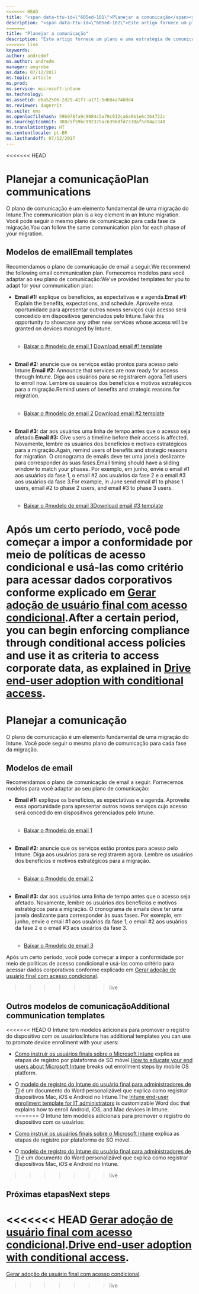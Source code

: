 ```yaml
---
<<<<<<< HEAD
title: "<span data-ttu-id=\"605ed-101\">Planejar a comunicação</span><span class=\"sxs-lookup\"><span data-stu-id=\"605ed-101\">Plan communications</span></span>"
description: "<span data-ttu-id=\"605ed-102\">Este artigo fornece um plano e uma estratégia de comunicação de migração.</span><span class=\"sxs-lookup\"><span data-stu-id=\"605ed-102\">This article provides a migration communication plan and strategy.</span></span>"
=======
title: "Planejar a comunicação"
description: "Este artigo fornece um plano e uma estratégia de comunicação de migração."
>>>>>>> live
keywords: 
author: andredm7
ms.author: andredm
manager: angrobe
ms.date: 07/12/2017
ms.topic: article
ms.prod: 
ms.service: microsoft-intune
ms.technology: 
ms.assetid: e6a52506-2d29-41f7-a171-5d684a740dd4
ms.reviewer: dagerrit
ms.suite: ems
ms.openlocfilehash: 59b978fa9c9084c5a70c912ca6a9b1e6c364722c
ms.sourcegitcommit: 388c5f59bc992375ac63968fd7330af5d84a1348
ms.translationtype: HT
ms.contentlocale: pt-BR
ms.lasthandoff: 07/12/2017
---
```

<<<<<<< HEAD
# <a name="plan-communications"></a><span data-ttu-id="605ed-103">Planejar a comunicação</span><span class="sxs-lookup"><span data-stu-id="605ed-103">Plan communications</span></span>

<span data-ttu-id="605ed-104">O plano de comunicação é um elemento fundamental de uma migração do Intune.</span><span class="sxs-lookup"><span data-stu-id="605ed-104">The communication plan is a key element in an Intune migration.</span></span> <span data-ttu-id="605ed-105">Você pode seguir o mesmo plano de comunicação para cada fase da migração.</span><span class="sxs-lookup"><span data-stu-id="605ed-105">You can follow the same communication plan for each phase of your migration.</span></span>

## <a name="email-templates"></a><span data-ttu-id="605ed-106">Modelos de email</span><span class="sxs-lookup"><span data-stu-id="605ed-106">Email templates</span></span>

<span data-ttu-id="605ed-107">Recomendamos o plano de comunicação de email a seguir.</span><span class="sxs-lookup"><span data-stu-id="605ed-107">We recommend the following email communication plan.</span></span> <span data-ttu-id="605ed-108">Fornecemos modelos para você adaptar ao seu plano de comunicação:</span><span class="sxs-lookup"><span data-stu-id="605ed-108">We've provided templates for you to adapt for your communication plan:</span></span>

-   <span data-ttu-id="605ed-109">**Email \#1:** explique os benefícios, as expectativas e a agenda.</span><span class="sxs-lookup"><span data-stu-id="605ed-109">**Email \#1:** Explain the benefits, expectations, and schedule.</span></span> <span data-ttu-id="605ed-110">Aproveite essa oportunidade para apresentar outros novos serviços cujo acesso será concedido em dispositivos gerenciados pelo Intune.</span><span class="sxs-lookup"><span data-stu-id="605ed-110">Take this opportunity to showcase any other new services whose access will be granted on devices managed by Intune.</span></span><br/><br/>


    -   <span data-ttu-id="605ed-111">[Baixar o \#modelo de email 1](https://gallery.technet.microsoft.com/Intune-migration-guide-end-e3209b35)
</span><span class="sxs-lookup"><span data-stu-id="605ed-111">[Download email \#1 template](https://gallery.technet.microsoft.com/Intune-migration-guide-end-e3209b35)
</span></span><br></br>

-   <span data-ttu-id="605ed-112">**Email \#2:** anuncie que os serviços estão prontos para acesso pelo Intune.</span><span class="sxs-lookup"><span data-stu-id="605ed-112">**Email \#2:** Announce that services are now ready for access through Intune.</span></span> <span data-ttu-id="605ed-113">Diga aos usuários para se registrarem agora.</span><span class="sxs-lookup"><span data-stu-id="605ed-113">Tell users to enroll now.</span></span> <span data-ttu-id="605ed-114">Lembre os usuários dos benefícios e motivos estratégicos para a migração.</span><span class="sxs-lookup"><span data-stu-id="605ed-114">Remind users of benefits and strategic reasons for migration.</span></span><br/><br/>


    -   <span data-ttu-id="605ed-115">[Baixar o \#modelo de email 2](https://gallery.technet.microsoft.com/Intune-migration-guide-end-a9d25eb5)
</span><span class="sxs-lookup"><span data-stu-id="605ed-115">[Download email \#2 template](https://gallery.technet.microsoft.com/Intune-migration-guide-end-a9d25eb5)
</span></span><br></br>

-   <span data-ttu-id="605ed-116">**Email \#3:** dar aos usuários uma linha de tempo antes que o acesso seja afetado.</span><span class="sxs-lookup"><span data-stu-id="605ed-116">**Email \#3:** Give users a timeline before their access is affected.</span></span> <span data-ttu-id="605ed-117">Novamente, lembre os usuários dos benefícios e motivos estratégicos para a migração.</span><span class="sxs-lookup"><span data-stu-id="605ed-117">Again, remind users of benefits and strategic reasons for migration.</span></span> <span data-ttu-id="605ed-118">O cronograma de emails deve ter uma janela deslizante para corresponder às suas fases.</span><span class="sxs-lookup"><span data-stu-id="605ed-118">Email timing should have a sliding window to match your phases.</span></span> <span data-ttu-id="605ed-119">Por exemplo, em junho, envie o email \#1 aos usuários da fase 1, o email \#2 aos usuários da fase 2 e o email \#3 aos usuários da fase 3.</span><span class="sxs-lookup"><span data-stu-id="605ed-119">For example, in June send email \#1 to phase 1 users, email \#2 to phase 2 users, and email \#3 to phase 3 users.</span></span><br/><br/>

    -   [<span data-ttu-id="605ed-120">Baixar o \#modelo de email 3</span><span class="sxs-lookup"><span data-stu-id="605ed-120">Download email \#3 template</span></span>](https://gallery.technet.microsoft.com/Intune-migration-guide-end-831521b5)

<span data-ttu-id="605ed-121">Após um certo período, você pode começar a impor a conformidade por meio de políticas de acesso condicional e usá-las como critério para acessar dados corporativos conforme explicado em [Gerar adoção de usuário final com acesso condicional](migration-guide-drive-adoption.md).</span><span class="sxs-lookup"><span data-stu-id="605ed-121">After a certain period, you can begin enforcing compliance through conditional access policies and use it as criteria to access corporate data, as explained in [Drive end-user adoption with conditional access](migration-guide-drive-adoption.md).</span></span>
=======
# <a name="plan-communications"></a>Planejar a comunicação

O plano de comunicação é um elemento fundamental de uma migração do Intune. Você pode seguir o mesmo plano de comunicação para cada fase da migração.

## <a name="email-templates"></a>Modelos de email

Recomendamos o plano de comunicação de email a seguir. Fornecemos modelos para você adaptar ao seu plano de comunicação:

-   **Email \#1:** explique os benefícios, as expectativas e a agenda. Aproveite essa oportunidade para apresentar outros novos serviços cujo acesso será concedido em dispositivos gerenciados pelo Intune.<br/><br/>


    -   [Baixar o \#modelo de email 1](https://gallery.technet.microsoft.com/Intune-migration-guide-end-e3209b35)
<br></br>

-   **Email \#2:** anuncie que os serviços estão prontos para acesso pelo Intune. Diga aos usuários para se registrarem agora. Lembre os usuários dos benefícios e motivos estratégicos para a migração.<br/><br/>


    -   [Baixar o \#modelo de email 2](https://gallery.technet.microsoft.com/Intune-migration-guide-end-a9d25eb5)
<br></br>

-   **Email \#3:** dar aos usuários uma linha de tempo antes que o acesso seja afetado. Novamente, lembre os usuários dos benefícios e motivos estratégicos para a migração. O cronograma de emails deve ter uma janela deslizante para corresponder às suas fases. Por exemplo, em junho, envie o email \#1 aos usuários da fase 1, o email \#2 aos usuários da fase 2 e o email \#3 aos usuários da fase 3.<br/><br/>

    -   [Baixar o \#modelo de email 3](https://gallery.technet.microsoft.com/Intune-migration-guide-end-831521b5)

Após um certo período, você pode começar a impor a conformidade por meio de políticas de acesso condicional e usá-las como critério para acessar dados corporativos conforme explicado em [Gerar adoção de usuário final com acesso condicional](migration-guide-drive-adoption.md).
>>>>>>> live

## <a name="additional-communication-templates"></a><span data-ttu-id="605ed-122">Outros modelos de comunicação</span><span class="sxs-lookup"><span data-stu-id="605ed-122">Additional communication templates</span></span>

<<<<<<< HEAD
<span data-ttu-id="605ed-123">O Intune tem modelos adicionais para promover o registro do dispositivo com os usuários:</span><span class="sxs-lookup"><span data-stu-id="605ed-123">Intune has additional templates you can use to promote device enrollment with your users:</span></span>

-   <span data-ttu-id="605ed-124">[Como instruir os usuários finais sobre o Microsoft Intune](end-user-educate.md) explica as etapas de registro por plataforma de SO móvel.</span><span class="sxs-lookup"><span data-stu-id="605ed-124">[How to educate your end users about Microsoft Intune](end-user-educate.md) breaks out enrollment steps by mobile OS platform.</span></span>

-   <span data-ttu-id="605ed-125">O [modelo de registro do Intune do usuário final para administradores de TI](https://gallery.technet.microsoft.com/End-user-Intune-enrollment-55dfd64a) é um documento do Word personalizável que explica como registrar dispositivos Mac, iOS e Android no Intune.</span><span class="sxs-lookup"><span data-stu-id="605ed-125">The [Intune end-user enrollment template for IT administrators](https://gallery.technet.microsoft.com/End-user-Intune-enrollment-55dfd64a) is customizable Word doc that explains how to enroll Android, iOS, and Mac devices in Intune.</span></span>
=======
O Intune tem modelos adicionais para promover o registro do dispositivo com os usuários:

-   [Como instruir os usuários finais sobre o Microsoft Intune](end-user-educate.md) explica as etapas de registro por plataforma de SO móvel.

-   O [modelo de registro do Intune do usuário final para administradores de TI](https://gallery.technet.microsoft.com/End-user-Intune-enrollment-55dfd64a) é um documento do Word personalizável que explica como registrar dispositivos Mac, iOS e Android no Intune.
>>>>>>> live

## <a name="next-steps"></a><span data-ttu-id="605ed-126">Próximas etapas</span><span class="sxs-lookup"><span data-stu-id="605ed-126">Next steps</span></span>

<<<<<<< HEAD
<span data-ttu-id="605ed-127">[Gerar adoção de usuário final com acesso condicional](migration-guide-drive-adoption.md).</span><span class="sxs-lookup"><span data-stu-id="605ed-127">[Drive end-user adoption with conditional access](migration-guide-drive-adoption.md).</span></span>
=======
[Gerar adoção de usuário final com acesso condicional](migration-guide-drive-adoption.md).
>>>>>>> live
